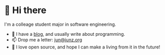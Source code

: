# 👋 Hi there
I'm a colleage student major in software engineering.
- 📰 I have a [blog](https://www.junz.org), and usually write about programming.
- 📫 Drop me a letter: jun@junz.org
- 💖 I love open source, and hope I can make a living from it in the future!

